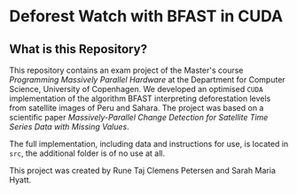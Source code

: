 
# Deforest Watch with BFAST in CUDA 

## What is this Repository?

This repository contains an exam project of the Master's course *Programming Massively Parallel Hardware* at the Department for Computer Science, University of Copenhagen.
We developed an optimised `CUDA` implementation of the algorithm BFAST interpreting deforestation levels from satellite images of Peru and Sahara. The project was based on a scientific paper *Massively-Parallel Change Detection for Satellite Time Series Data with Missing Values*. 

The full implementation, including data and instructions for use, is located in `src`, the additional folder is of no use at all.

This project was created by Rune Taj Clemens Petersen and Sarah Maria Hyatt. 
